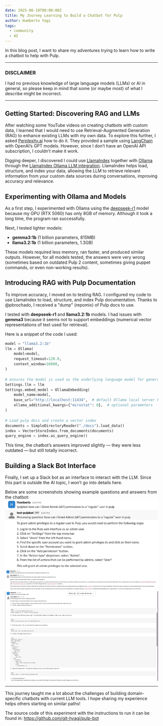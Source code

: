 ```yaml
---
date: 2025-06-18T00:00:00Z
title: My Journey Learning to Build a Chatbot for Pulp
author: Humberto Yagi
tags:
  - community
  - AI
---
```



In this blog post, I want to share my adventures trying to learn how to write a chatbot to help with Pulp.

---

### DISCLAIMER  
I had no previous knowledge of large language models (LLMs) or AI in general, so please keep in mind that some (or maybe most) of what I describe might be incorrect.

---

## Getting Started: Discovering RAG and LLMs

After watching some YouTube videos on creating chatbots with custom data, I learned that I would need to use Retrieval-Augmented Generation (RAG) to enhance existing LLMs with my own data. To explore this further, I asked [Perplexity.ai](https://perplexity.ai) how to do it. They provided a sample using [LangChain](https://github.com/langchain-ai/langchain) with OpenAI’s GPT models. However, since I don’t have an OpenAI API subscription, I couldn’t make it work.

Digging deeper, I discovered I could use [LlamaIndex](https://www.llamaindex.ai) together with [Ollama](https://ollama.com) through the [LlamaIndex Ollama LLM integration](https://docs.llamaindex.ai/en/stable/examples/llm/ollama/). LlamaIndex helps load, structure, and index your data, allowing the LLM to retrieve relevant information from your custom data sources during conversations, improving accuracy and relevance.


## Experimenting with Ollama and Models

As a first step, I experimented with Ollama using the [deepseek-r1](https://github.com/ollama/ollama?tab=readme-ov-file#model-library) model because my GPU (RTX 5060) has only 8GB of memory. Although it took a long time, the program ran successfully.

Next, I tested lighter models:

- **gemma3:1b** (1 billion parameters, 815MB)  
- **llama3.2:1b** (1 billion parameters, 1.3GB)

These models required less memory, ran faster, and produced similar outputs. However, for all models tested, the answers were very wrong (sometimes based on outdated Pulp 2 content, sometimes giving puppet commands, or even non-working results).


## Introducing RAG with Pulp Documentation

To improve accuracy, I moved on to testing RAG. I configured my code to use LlamaIndex to load, structure, and index Pulp documentation. Thanks to @pbrochado, I received a "dump" (repomix) of Pulp docs to use.

I tested with **deepseek-r1** and **llama3.2:1b** models. I had issues with **gemma3** because it seems not to support embeddings (numerical vector representations of text used for retrieval).

Here is a snippet of the code I used:

```python
model = "llama3.2:1b"
llm = Ollama(
    model=model,
    request_timeout=120.0,
    context_window=16000,
)

# ensures the model is used as the underlying language model for generating embeddings
Settings.llm = llm
Settings.embed_model = OllamaEmbedding(
    model_name=model,
    base_url="http://localhost:11434",  # default Ollama local server URL
    ollama_additional_kwargs={"mirostat": 0},  # optional parameters
)

# Load pulp docs and create a vector index
documents = SimpleDirectoryReader("./docs").load_data()
index = VectorStoreIndex.from_documents(documents)
query_engine = index.as_query_engine()
```

This time, the chatbot’s answers improved slightly — they were less outdated — but still totally incorrect.


## Building a Slack Bot Interface

Finally, I set up a Slack bot as an interface to interact with the LLM. Since this part is outside the AI topic, I won’t go into details here.

Below are some screenshots showing example questions and answers from the chatbot:  
![prompt1](chatbot_prompt1.png)
![prompt2](chatbot_prompt2.png)
![prompt3](chatbot_prompt3.png)

---

This journey taught me a lot about the challenges of building domain-specific chatbots with current LLM tools.
I hope sharing my experience helps others starting on similar paths!

The source code of this experiment with the instructions to run it can be found in: https://github.com/git-hyagi/pulp-bot
